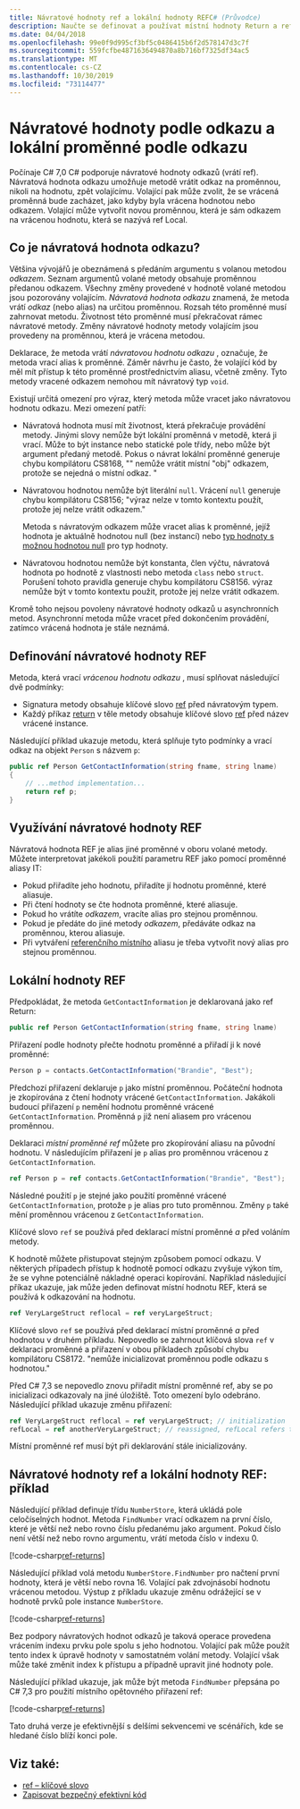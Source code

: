 ```yaml
---
title: Návratové hodnoty ref a lokální hodnoty REFC# (Průvodce)
description: Naučte se definovat a používat místní hodnoty Return a ref ref.
ms.date: 04/04/2018
ms.openlocfilehash: 99e0f9d995cf3bf5c0486415b6f2d578147d3c7f
ms.sourcegitcommit: 559fcfbe4871636494870a8b716bf7325df34ac5
ms.translationtype: MT
ms.contentlocale: cs-CZ
ms.lasthandoff: 10/30/2019
ms.locfileid: "73114477"
---
```

# <a name="ref-returns-and-ref-locals"></a>Návratové hodnoty podle odkazu a lokální proměnné podle odkazu

Počínaje C# 7,0 C# podporuje návratové hodnoty odkazů (vrátí ref). Návratová hodnota odkazu umožňuje metodě vrátit odkaz na proměnnou, nikoli na hodnotu, zpět volajícímu. Volající pak může zvolit, že se vrácená proměnná bude zacházet, jako kdyby byla vrácena hodnotou nebo odkazem. Volající může vytvořit novou proměnnou, která je sám odkazem na vrácenou hodnotu, která se nazývá ref Local.

## <a name="what-is-a-reference-return-value"></a>Co je návratová hodnota odkazu?

Většina vývojářů je obeznámená s předáním argumentu s volanou metodou *odkazem*. Seznam argumentů volané metody obsahuje proměnnou předanou odkazem. Všechny změny provedené v hodnotě volané metodou jsou pozorovány volajícím. *Návratová hodnota odkazu* znamená, že metoda vrátí *odkaz* (nebo alias) na určitou proměnnou. Rozsah této proměnné musí zahrnovat metodu. Životnost této proměnné musí překračovat rámec návratové metody. Změny návratové hodnoty metody volajícím jsou provedeny na proměnnou, která je vrácena metodou.

Deklarace, že metoda vrátí *návratovou hodnotu odkazu* , označuje, že metoda vrací alias k proměnné. Záměr návrhu je často, že volající kód by měl mít přístup k této proměnné prostřednictvím aliasu, včetně změny. Tyto metody vracené odkazem nemohou mít návratový typ `void`.

Existují určitá omezení pro výraz, který metoda může vracet jako návratovou hodnotu odkazu. Mezi omezení patří:

- Návratová hodnota musí mít životnost, která překračuje provádění metody. Jinými slovy nemůže být lokální proměnná v metodě, která ji vrací. Může to být instance nebo statické pole třídy, nebo může být argument předaný metodě. Pokus o návrat lokální proměnné generuje chybu kompilátoru CS8168, "" nemůže vrátit místní "obj" odkazem, protože se nejedná o místní odkaz. "

- Návratovou hodnotou nemůže být literální `null`. Vrácení `null` generuje chybu kompilátoru CS8156; "výraz nelze v tomto kontextu použít, protože jej nelze vrátit odkazem."

   Metoda s návratovým odkazem může vracet alias k proměnné, jejíž hodnota je aktuálně hodnotou null (bez instancí) nebo [typ hodnoty s možnou hodnotou null](../nullable-types/index.md) pro typ hodnoty.

- Návratovou hodnotou nemůže být konstanta, člen výčtu, návratová hodnota po hodnotě z vlastnosti nebo metoda `class` nebo `struct`. Porušení tohoto pravidla generuje chybu kompilátoru CS8156. výraz nemůže být v tomto kontextu použit, protože jej nelze vrátit odkazem.

Kromě toho nejsou povoleny návratové hodnoty odkazů u asynchronních metod. Asynchronní metoda může vracet před dokončením provádění, zatímco vrácená hodnota je stále neznámá.

## <a name="defining-a-ref-return-value"></a>Definování návratové hodnoty REF

Metoda, která vrací *vrácenou hodnotu odkazu* , musí splňovat následující dvě podmínky:

- Signatura metody obsahuje klíčové slovo [ref](../../language-reference/keywords/ref.md) před návratovým typem.
- Každý příkaz [return](../../language-reference/keywords/return.md) v těle metody obsahuje klíčové slovo [ref](../../language-reference/keywords/ref.md) před název vrácené instance.

Následující příklad ukazuje metodu, která splňuje tyto podmínky a vrací odkaz na objekt `Person` s názvem `p`:

```csharp
public ref Person GetContactInformation(string fname, string lname)
{
    // ...method implementation...
    return ref p;
}
```

## <a name="consuming-a-ref-return-value"></a>Využívání návratové hodnoty REF

Návratová hodnota REF je alias jiné proměnné v oboru volané metody. Můžete interpretovat jakékoli použití parametru REF jako pomocí proměnné aliasy IT:

- Pokud přiřadíte jeho hodnotu, přiřadíte jí hodnotu proměnné, které aliasuje.
- Při čtení hodnoty se čte hodnota proměnné, které aliasuje.
- Pokud ho vrátíte *odkazem*, vracíte alias pro stejnou proměnnou.
- Pokud je předáte do jiné metody *odkazem*, předáváte odkaz na proměnnou, kterou aliasuje.
- Při vytváření [referenčního místního](#ref-locals) aliasu je třeba vytvořit nový alias pro stejnou proměnnou.

## <a name="ref-locals"></a>Lokální hodnoty REF

Předpokládat, že metoda `GetContactInformation` je deklarovaná jako ref Return:

```csharp
public ref Person GetContactInformation(string fname, string lname)
```

Přiřazení podle hodnoty přečte hodnotu proměnné a přiřadí ji k nové proměnné:

```csharp
Person p = contacts.GetContactInformation("Brandie", "Best");
```

Předchozí přiřazení deklaruje `p` jako místní proměnnou. Počáteční hodnota je zkopírována z čtení hodnoty vrácené `GetContactInformation`. Jakákoli budoucí přiřazení `p` nemění hodnotu proměnné vrácené `GetContactInformation`. Proměnná `p` již není aliasem pro vrácenou proměnnou.

Deklaraci *místní proměnné ref* můžete pro zkopírování aliasu na původní hodnotu. V následujícím přiřazení je `p` alias pro proměnnou vrácenou z `GetContactInformation`.

```csharp
ref Person p = ref contacts.GetContactInformation("Brandie", "Best");
```

Následné použití `p` je stejné jako použití proměnné vrácené `GetContactInformation`, protože `p` je alias pro tuto proměnnou. Změny `p` také mění proměnnou vrácenou z `GetContactInformation`.

Klíčové slovo `ref` se používá před deklarací místní proměnné *a* před voláním metody. 

K hodnotě můžete přistupovat stejným způsobem pomocí odkazu. V některých případech přístup k hodnotě pomocí odkazu zvyšuje výkon tím, že se vyhne potenciálně nákladné operaci kopírování. Například následující příkaz ukazuje, jak může jeden definovat místní hodnotu REF, která se používá k odkazování na hodnotu.

```csharp
ref VeryLargeStruct reflocal = ref veryLargeStruct;
```

Klíčové slovo `ref` se používá před deklarací místní proměnné *a* před hodnotou v druhém příkladu. Nepovedlo se zahrnout klíčová slova `ref` v deklaraci proměnné a přiřazení v obou příkladech způsobí chybu kompilátoru CS8172. "nemůže inicializovat proměnnou podle odkazu s hodnotou." 

Před C# 7,3 se nepovedlo znovu přiřadit místní proměnné ref, aby se po inicializaci odkazovaly na jiné úložiště. Toto omezení bylo odebráno. Následující příklad ukazuje změnu přiřazení:

```csharp
ref VeryLargeStruct reflocal = ref veryLargeStruct; // initialization
refLocal = ref anotherVeryLargeStruct; // reassigned, refLocal refers to different storage.
```

 Místní proměnné ref musí být při deklarování stále inicializovány.

## <a name="ref-returns-and-ref-locals-an-example"></a>Návratové hodnoty ref a lokální hodnoty REF: příklad

Následující příklad definuje třídu `NumberStore`, která ukládá pole celočíselných hodnot. Metoda `FindNumber` vrací odkazem na první číslo, které je větší než nebo rovno číslu předanému jako argument. Pokud číslo není větší než nebo rovno argumentu, vrátí metoda číslo v indexu 0. 

[!code-csharp[ref-returns](../../../../samples/snippets/csharp/programming-guide/ref-returns/NumberStore.cs#1)]

Následující příklad volá metodu `NumberStore.FindNumber` pro načtení první hodnoty, která je větší nebo rovna 16. Volající pak zdvojnásobí hodnotu vrácenou metodou. Výstup z příkladu ukazuje změnu odrážející se v hodnotě prvků pole instance `NumberStore`.

[!code-csharp[ref-returns](../../../../samples/snippets/csharp/programming-guide/ref-returns/NumberStore.cs#2)]

Bez podpory návratových hodnot odkazů je taková operace provedena vrácením indexu prvku pole spolu s jeho hodnotou. Volající pak může použít tento index k úpravě hodnoty v samostatném volání metody. Volající však může také změnit index k přístupu a případně upravit jiné hodnoty pole.  

Následující příklad ukazuje, jak může být metoda `FindNumber` přepsána po C# 7,3 pro použití místního opětovného přiřazení ref:

[!code-csharp[ref-returns](../../../../samples/snippets/csharp/programming-guide/ref-returns/NumberStoreUpdated.cs#1)]

Tato druhá verze je efektivnější s delšími sekvencemi ve scénářích, kde se hledané číslo blíží konci pole.

## <a name="see-also"></a>Viz také:

- [ref – klíčové slovo](../../language-reference/keywords/ref.md)
- [Zapisovat bezpečný efektivní kód](../../write-safe-efficient-code.md)
